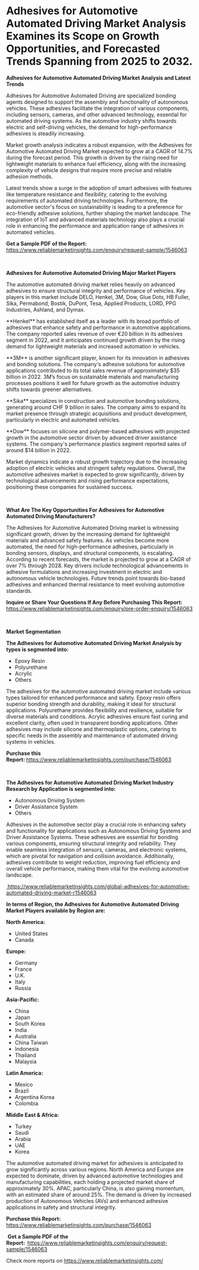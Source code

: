 <p><h1>Adhesives for Automotive Automated Driving Market Analysis Examines its Scope on Growth Opportunities, and Forecasted Trends Spanning from 2025 to 2032.</h1></p><p><strong>Adhesives for Automotive Automated Driving Market Analysis and Latest Trends</strong></p>
<p><p>Adhesives for Automotive Automated Driving are specialized bonding agents designed to support the assembly and functionality of autonomous vehicles. These adhesives facilitate the integration of various components, including sensors, cameras, and other advanced technology, essential for automated driving systems. As the automotive industry shifts towards electric and self-driving vehicles, the demand for high-performance adhesives is steadily increasing.</p><p>Market growth analysis indicates a robust expansion, with the Adhesives for Automotive Automated Driving Market expected to grow at a CAGR of 14.7% during the forecast period. This growth is driven by the rising need for lightweight materials to enhance fuel efficiency, along with the increasing complexity of vehicle designs that require more precise and reliable adhesion methods. </p><p>Latest trends show a surge in the adoption of smart adhesives with features like temperature resistance and flexibility, catering to the evolving requirements of automated driving technologies. Furthermore, the automotive sector's focus on sustainability is leading to a preference for eco-friendly adhesive solutions, further shaping the market landscape. The integration of IoT and advanced materials technology also plays a crucial role in enhancing the performance and application range of adhesives in automated vehicles.</p></p>
<p><strong>Get a Sample PDF of the Report:&nbsp;</strong> <a href="https://www.reliablemarketinsights.com/enquiry/request-sample/1546063?utm_campaign=3011&utm_medium=2&utm_source=Github&utm_content=ia&utm_term=02042025&utm_id=adhesives-for-automotive-automated-driving">https://www.reliablemarketinsights.com/enquiry/request-sample/1546063</a></p>
<p>&nbsp;</p>
<p><strong>Adhesives for Automotive Automated Driving Major Market Players</strong></p>
<p><p>The automotive automated driving market relies heavily on advanced adhesives to ensure structural integrity and performance of vehicles. Key players in this market include DELO, Henkel, 3M, Dow, Glue Dots, HB Fuller, Sika, Permabond, Bostik, DuPont, Tesa, Applied Products, LORD, PPG Industries, Ashland, and Dymax.</p><p>**Henkel** has established itself as a leader with its broad portfolio of adhesives that enhance safety and performance in automotive applications. The company reported sales revenue of over €20 billion in its adhesives segment in 2022, and it anticipates continued growth driven by the rising demand for lightweight materials and increased automation in vehicles.</p><p>**3M** is another significant player, known for its innovation in adhesives and bonding solutions. The company's adhesive solutions for automotive applications contributed to its total sales revenue of approximately $35 billion in 2022. 3M’s focus on sustainable materials and manufacturing processes positions it well for future growth as the automotive industry shifts towards greener alternatives.</p><p>**Sika** specializes in construction and automotive bonding solutions, generating around CHF 9 billion in sales. The company aims to expand its market presence through strategic acquisitions and product development, particularly in electric and automated vehicles.</p><p>**Dow** focuses on silicone and polymer-based adhesives with projected growth in the automotive sector driven by advanced driver assistance systems. The company's performance plastics segment reported sales of around $14 billion in 2022.</p><p>Market dynamics indicate a robust growth trajectory due to the increasing adoption of electric vehicles and stringent safety regulations. Overall, the automotive adhesives market is expected to grow significantly, driven by technological advancements and rising performance expectations, positioning these companies for sustained success.</p></p>
<p>&nbsp;</p>
<p><strong>What Are The Key Opportunities For Adhesives for Automotive Automated Driving Manufacturers?</strong></p>
<p><p>The Adhesives for Automotive Automated Driving market is witnessing significant growth, driven by the increasing demand for lightweight materials and advanced safety features. As vehicles become more automated, the need for high-performance adhesives, particularly in bonding sensors, displays, and structural components, is escalating. According to recent forecasts, the market is projected to grow at a CAGR of over 7% through 2028. Key drivers include technological advancements in adhesive formulations and increasing investment in electric and autonomous vehicle technologies. Future trends point towards bio-based adhesives and enhanced thermal resistance to meet evolving automotive standards.</p></p>
<p><strong>Inquire or Share Your Questions If Any Before Purchasing This Report:</strong> <a href="https://www.reliablemarketinsights.com/enquiry/pre-order-enquiry/1546063?utm_campaign=3011&utm_medium=2&utm_source=Github&utm_content=ia&utm_term=02042025&utm_id=adhesives-for-automotive-automated-driving">https://www.reliablemarketinsights.com/enquiry/pre-order-enquiry/1546063</a></p>
<p>&nbsp;</p>
<p><strong>Market Segmentation</strong></p>
<p><strong>The Adhesives for Automotive Automated Driving Market Analysis by types is segmented into:</strong></p>
<p><ul><li>Epoxy Resin</li><li>Polyurethane</li><li>Acrylic</li><li>Others</li></ul></p>
<p><p>The adhesives for the automotive automated driving market include various types tailored for enhanced performance and safety. Epoxy resin offers superior bonding strength and durability, making it ideal for structural applications. Polyurethane provides flexibility and resilience, suitable for diverse materials and conditions. Acrylic adhesives ensure fast curing and excellent clarity, often used in transparent bonding applications. Other adhesives may include silicone and thermoplastic options, catering to specific needs in the assembly and maintenance of automated driving systems in vehicles.</p></p>
<p><strong>Purchase this Report:&nbsp;</strong><a href="https://www.reliablemarketinsights.com/purchase/1546063?utm_campaign=3011&utm_medium=2&utm_source=Github&utm_content=ia&utm_term=02042025&utm_id=adhesives-for-automotive-automated-driving">https://www.reliablemarketinsights.com/purchase/1546063</a></p>
<p>&nbsp;</p>
<p><strong>The Adhesives for Automotive Automated Driving Market Industry Research by Application is segmented into:</strong></p>
<p><ul><li>Autonomous Driving System</li><li>Driver Assistance System</li><li>Others</li></ul></p>
<p><p>Adhesives in the automotive sector play a crucial role in enhancing safety and functionality for applications such as Autonomous Driving Systems and Driver Assistance Systems. These adhesives are essential for bonding various components, ensuring structural integrity and reliability. They enable seamless integration of sensors, cameras, and electronic systems, which are pivotal for navigation and collision avoidance. Additionally, adhesives contribute to weight reduction, improving fuel efficiency and overall vehicle performance, making them vital for the evolving automotive landscape.</p></p>
<p><a href="https://www.reliablemarketinsights.com/global-adhesives-for-automotive-automated-driving-market-r1546063?utm_campaign=3011&utm_medium=2&utm_source=Github&utm_content=ia&utm_term=02042025&utm_id=adhesives-for-automotive-automated-driving">&nbsp;https://www.reliablemarketinsights.com/global-adhesives-for-automotive-automated-driving-market-r1546063</a></p>
<p><strong>In terms of Region, the Adhesives for Automotive Automated Driving Market Players available by Region are:</strong></p>
<p>
    <p> <strong> North America: </strong>
        <ul>
            <li>United States</li>
            <li>Canada</li>
        </ul>
        </p> 
    <p> <strong> Europe: </strong>
        <ul>
            <li>Germany</li>
            <li>France</li>
            <li>U.K.</li>
            <li>Italy</li>
            <li>Russia</li>
        </ul>
        </p> 
    <p> <strong> Asia-Pacific: </strong>
        <ul>
            <li>China</li>
            <li>Japan</li>
            <li>South Korea</li>
            <li>India</li>
            <li>Australia</li>
            <li>China Taiwan</li>
            <li>Indonesia</li>
            <li>Thailand</li>
            <li>Malaysia</li>
        </ul>
        </p> 
    <p> <strong> Latin America: </strong>
        <ul>
            <li>Mexico</li>
            <li>Brazil</li>
            <li>Argentina Korea</li>
            <li>Colombia</li>
        </ul>
        </p> 
    <p> <strong> Middle East & Africa: </strong>
        <ul>
            <li>Turkey</li>
            <li>Saudi</li>
            <li>Arabia</li>
            <li>UAE</li>
            <li>Korea</li>
        </ul>
    </p>
    </p>
<p><p>The automotive automated driving market for adhesives is anticipated to grow significantly across various regions. North America and Europe are expected to dominate, driven by advanced automotive technologies and manufacturing capabilities, each holding a projected market share of approximately 30%. APAC, particularly China, is also gaining momentum, with an estimated share of around 25%. The demand is driven by increased production of Autonomous Vehicles (AVs) and enhanced adhesive applications in safety and structural integrity.</p></p>
<p><strong>Purchase this Report: </strong><a href="https://www.reliablemarketinsights.com/purchase/1546063?utm_campaign=3011&utm_medium=2&utm_source=Github&utm_content=ia&utm_term=02042025&utm_id=adhesives-for-automotive-automated-driving">https://www.reliablemarketinsights.com/purchase/1546063</a></p>
<p>&nbsp;<strong>Get a Sample PDF of the Report:&nbsp;&nbsp;</strong><a href="https://www.reliablemarketinsights.com/enquiry/request-sample/1546063?utm_campaign=3011&utm_medium=2&utm_source=Github&utm_content=ia&utm_term=02042025&utm_id=adhesives-for-automotive-automated-driving">https://www.reliablemarketinsights.com/enquiry/request-sample/1546063</a></p>
<p><strong></strong></p>
<p>Check more reports on <a href="https://www.reliablemarketinsights.com/?utm_campaign=3011&utm_medium=2&utm_source=Github&utm_content=ia&utm_term=02042025&utm_id=adhesives-for-automotive-automated-driving">https://www.reliablemarketinsights.com/</a></p>